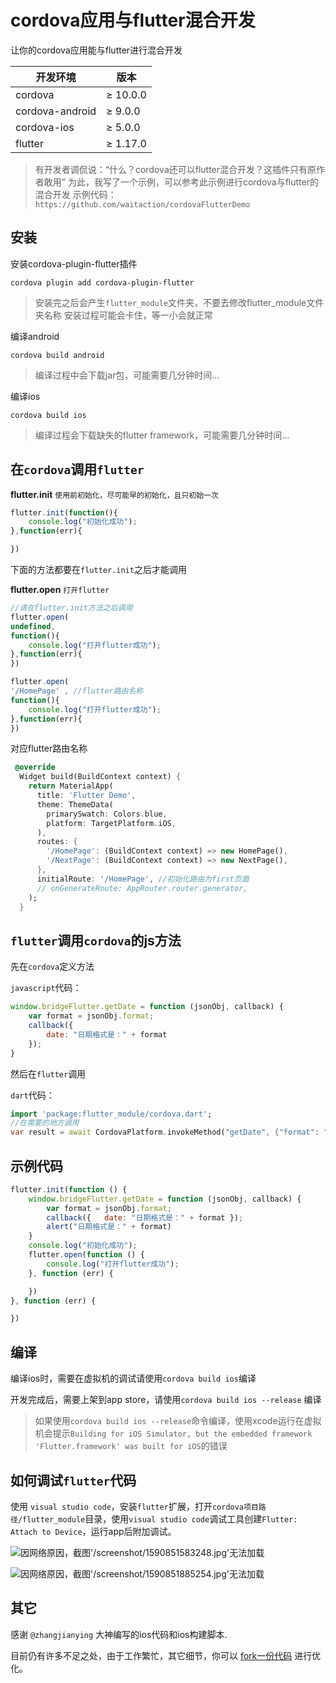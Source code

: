 
# cordova应用与flutter混合开发

让你的cordova应用能与flutter进行混合开发

| 开发环境        | 版本     |
| --------------- | -------- |
| cordova         | ≥ 10.0.0 |
| cordova-android | ≥ 9.0.0  |
| cordova-ios     | ≥ 5.0.0  |
| flutter         | ≥ 1.17.0 |

> 有开发者调侃说：“什么？cordova还可以flutter混合开发？这插件只有原作者敢用”
> 为此，我写了一个示例，可以参考此示例进行cordova与flutter的混合开发 
> 示例代码：`https://github.com/waitaction/cordovaFlutterDemo`
## 安装

安装cordova-plugin-flutter插件

``` shell
cordova plugin add cordova-plugin-flutter
```

> 安装完之后会产生`flutter_module`文件夹，不要去修改flutter_module文件夹名称
> 安装过程可能会卡住，等一小会就正常

编译android

``` shell
cordova build android
```

> 编译过程中会下载jar包，可能需要几分钟时间...

编译ios

``` shell
cordova build ios
```

> 编译过程会下载缺失的flutter framework，可能需要几分钟时间...

## 在`cordova`调用`flutter`

**flutter.init** `使用前初始化，尽可能早的初始化，且只初始一次`

``` javascript
flutter.init(function(){
    console.log("初始化成功");
},function(err){

})
```

下面的方法都要在`flutter.init`之后才能调用

**flutter.open** `打开flutter`

``` javascript
//请在flutter.init方法之后调用
flutter.open(
undefined,
function(){
    console.log("打开flutter成功");
},function(err){
})

flutter.open(
'/HomePage' , //flutter路由名称    
function(){
    console.log("打开flutter成功");
},function(err){
})
```

对应flutter路由名称
``` dart
 @override
  Widget build(BuildContext context) {
    return MaterialApp(
      title: 'Flutter Demo',
      theme: ThemeData(
        primarySwatch: Colors.blue,
        platform: TargetPlatform.iOS,
      ),
      routes: {
        '/HomePage': (BuildContext context) => new HomePage(),
        '/NextPage': (BuildContext context) => new NextPage(),
      },
      initialRoute: '/HomePage', //初始化路由为first页面
      // onGenerateRoute: AppRouter.router.generator,
    );
  }
```

## `flutter`调用`cordova`的js方法

先在`cordova`定义方法

`javascript`代码：

``` javascript
window.bridgeFlutter.getDate = function (jsonObj, callback) {
    var format = jsonObj.format;
    callback({
        date: "日期格式是：" + format
    });
}
```

然后在`flutter`调用

`dart`代码：

``` dart
import 'package:flutter_module/cordova.dart';
//在需要的地方调用
var result = await CordovaPlatform.invokeMethod("getDate", {"format": "yyyy年MM月dd日"});
```

## 示例代码

``` js
flutter.init(function () {
    window.bridgeFlutter.getDate = function (jsonObj, callback) {
        var format = jsonObj.format;
        callback({   date: "日期格式是：" + format });
        alert("日期格式是：" + format)
    }
    console.log("初始化成功");
    flutter.open(function () {
        console.log("打开flutter成功");
    }, function (err) {

    })
}, function (err) {

})
```

## 编译

编译ios时，需要在虚拟机的调试请使用`cordova build ios`编译

开发完成后，需要上架到app store，请使用`cordova build ios --release` 编译

> 如果使用`cordova build ios --release`命令编译，使用xcode运行在虚拟机会提示`Building for iOS Simulator, but the embedded framework 'Flutter.framework' was built for iOS`的错误

## 如何调试`flutter`代码

使用 `visual studio code`，安装`flutter`扩展，打开`cordova项目路径/flutter_module`目录，使用`visual studio code`调试工具创建`Flutter: Attach to Device`，运行app后附加调试。

![因网络原因，截图'/screenshot/1590851583248.jpg'无法加载](/screenshot/1590851583248.jpg "截图")

![因网络原因，截图'/screenshot/1590851885254.jpg'无法加载](/screenshot/1590851885254.jpg "截图")

## 其它

感谢 `@zhangjianying` 大神编写的ios代码和ios构建脚本.

目前仍有许多不足之处，由于工作繁忙，其它细节，你可以 [fork一份代码](https://github.com/waitaction/cordova-plugin-flutter) 进行优化。
